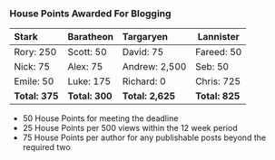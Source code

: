 ### House Points Awarded For Blogging
| Stark | Baratheon | Targaryen | Lannister |
| :--- | :----- | :---------------- | ------------- |
| Rory: 250 | Scott: 50 | David: 75 | Fareed: 50 |
| Nick: 75 | Alex: 75 | Andrew: 2,500 | Seb: 50 |
| Emile: 50 | Luke: 175 | Richard: 0 | Chris: 725 |
| **Total: 375** | **Total: 300** | **Total: 2,625** | **Total: 825** |

- 50 House Points for meeting the deadline
- 25 House Points per 500 views within the 12 week period
- 75 House Points per author for any publishable posts beyond the required two
